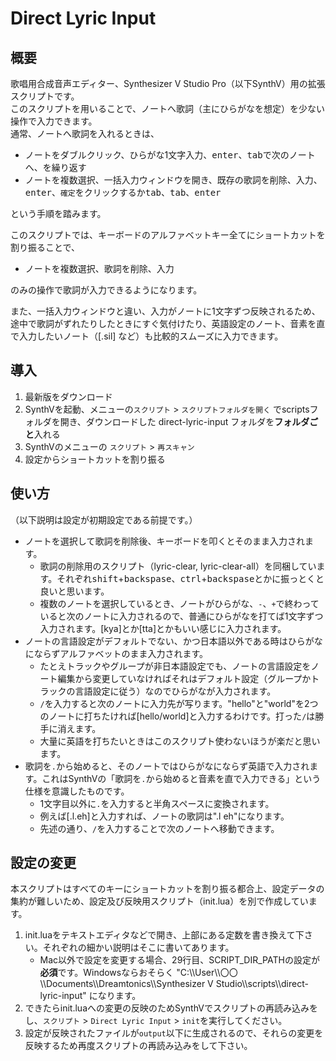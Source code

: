 # Direct Lyric Input
## 概要
歌唱用合成音声エディター、Synthesizer V Studio Pro（以下SynthV）用の拡張スクリプトです。  
このスクリプトを用いることで、ノートへ歌詞（主にひらがなを想定）を少ない操作で入力できます。  
通常、ノートへ歌詞を入れるときは、  
- ノートをダブルクリック、ひらがな1文字入力、<kbd>enter</kbd>、<kbd>tab</kbd>で次のノートへ、を繰り返す
- ノートを複数選択、一括入力ウィンドウを開き、既存の歌詞を削除、入力、<kbd>enter</kbd>、`確定`をクリックするか<kbd>tab</kbd>、<kbd>tab</kbd>、<kbd>enter</kbd>

という手順を踏みます。  

このスクリプトでは、キーボードのアルファベットキー全てにショートカットを割り振ることで、  
- ノートを複数選択、歌詞を削除、入力

のみの操作で歌詞が入力できるようになります。  

また、一括入力ウィンドウと違い、入力がノートに1文字ずつ反映されるため、途中で歌詞がずれたりしたときにすぐ気付けたり、英語設定のノート、音素を直で入力したいノート（[.sil] など）も比較的スムーズに入力できます。  

## 導入
1. 最新版をダウンロード
2. SynthVを起動、メニューの`スクリプト` > `スクリプトフォルダを開く` でscriptsフォルダを開き、ダウンロードした direct-lyric-input フォルダを**フォルダごと**入れる
3. SynthVのメニューの `スクリプト` > `再スキャン`
4. 設定からショートカットを割り振る

## 使い方
（以下説明は設定が初期設定である前提です。）

- ノートを選択して歌詞を削除後、キーボードを叩くとそのまま入力されます。
  - 歌詞の削除用のスクリプト（lyric-clear, lyric-clear-all）を同梱しています。それぞれ<kbd>shift</kbd>+<kbd>backspase</kbd>、<kbd>ctrl</kbd>+<kbd>backspase</kbd>とかに振っとくと良いと思います。
  - 複数のノートを選択しているとき、ノートがひらがな、`-`、`+`で終わっていると次のノートに入力されるので、普通にひらがなを打てば1文字ずつ入力されます。[kya]とか[tta]とかもいい感じに入力されます。
- ノートの言語設定がデフォルトでない、かつ日本語以外である時はひらがなにならずアルファベットのまま入力されます。
  - たとえトラックやグループが非日本語設定でも、ノートの言語設定をノート編集から変更していなければそれはデフォルト設定（グループかトラックの言語設定に従う）なのでひらがなが入力されます。
  - `/`を入力すると次のノートに入力先が写ります。"hello"と"world"を2つのノートに打ちたければ[hello/world]と入力するわけです。打った`/`は勝手に消えます。
  - 大量に英語を打ちたいときはこのスクリプト使わないほうが楽だと思います。
- 歌詞を`.`から始めると、そのノートではひらがなにならず英語で入力されます。これはSynthVの「歌詞を`.`から始めると音素を直で入力できる」という仕様を意識したものです。
  - 1文字目以外に`.`を入力すると半角スペースに変換されます。
  - 例えば[.l.eh]と入力すれば、ノートの歌詞は".l eh"になります。
  - 先述の通り、`/`を入力することで次のノートへ移動できます。

## 設定の変更
本スクリプトはすべてのキーにショートカットを割り振る都合上、設定データの集約が難しいため、設定及び反映用スクリプト（init.lua）を別で作成しています。

1. init.luaをテキストエディタなどで開き、上部にある定数を書き換えて下さい。それぞれの細かい説明はそこに書いてあります。
   - Mac以外で設定を変更する場合、29行目、SCRIPT_DIR_PATHの設定が**必須**です。Windowsならおそらく "C:\\\\User\\\\〇〇\\\\Documents\\\\Dreamtonics\\\\Synthesizer V Studio\\\\scripts\\\\direct-lyric-input" になります。
2. できたらinit.luaへの変更の反映のためSynthVでスクリプトの再読み込みをし、`スクリプト` > `Direct Lyric Input` > `init`を実行してください。
3. 設定が反映されたファイルが`output`以下に生成されるので、それらの変更を反映するため再度スクリプトの再読み込みをして下さい。
